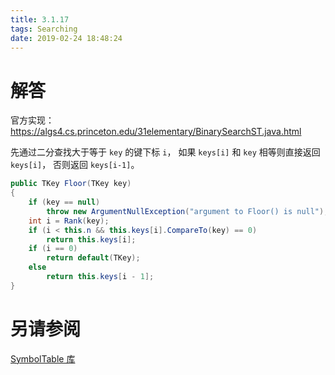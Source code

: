 ```yaml
---
title: 3.1.17
tags: Searching
date: 2019-02-24 18:48:24
---
```


# 解答

官方实现：<https://algs4.cs.princeton.edu/31elementary/BinarySearchST.java.html>

先通过二分查找大于等于 `key` 的键下标 `i`，
如果 `keys[i]` 和 `key` 相等则直接返回 `keys[i]`，
否则返回 `keys[i-1]`。

```csharp
public TKey Floor(TKey key)
{
    if (key == null)
        throw new ArgumentNullException("argument to Floor() is null");
    int i = Rank(key);
    if (i < this.n && this.keys[i].CompareTo(key) == 0)
        return this.keys[i];
    if (i == 0)
        return default(TKey);
    else
        return this.keys[i - 1];
}
```

# 另请参阅

[SymbolTable 库](https://github.com/ikesnowy/Algorithms-4th-Edition-in-Csharp/tree/master/3%20Searching/3.1/SymbolTable)
